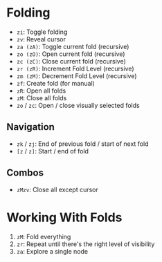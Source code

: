 # Folding

- `zi`: Toggle folding
- `zv`: Reveal cursor
- `za (zA)`: Toggle current fold (recursive)
- `zo (zO)`: Open current fold (recursive)
- `zc (zC)`: Close current fold (recursive)
- `zr (zR)`: Increment Fold Level (recursive)
- `zm (zM)`: Decrement Fold Level (recursive)
- `zf`: Create fold (for manual)
- `zR`: Open all folds
- `zM`: Close all folds
- `zo` / `zc`: Open / close visually selected folds

## Navigation

- `zk` / `zj`: End of previous fold / start of next fold
- `[z` / `z]`: Start / end of fold

## Combos

- `zMzv`: Close all except cursor

# Working With Folds

1. `zM`: Fold everything
2. `zr`: Repeat until there's the right level of visibility
3. `za`: Explore a single node
